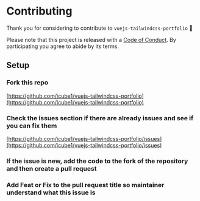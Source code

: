# Contributing

Thank you for considering to contribute to `vuejs-tailwindcss-portfolio` 💖

Please note that this project is released with a [Code of Conduct](https://github.com/icube1/vuejs-tailwindcss-portfolio/blob/main/CODE_OF_CONDUCT.md). By participating you agree to abide by its terms.

## Setup

### Fork this repo

[https://github.com/icube1/vuejs-tailwindcss-portfolio](https://github.com/icube1/vuejs-tailwindcss-portfolio)

### Check the issues section if there are already issues and see if you can fix them


[https://github.com/icube1/vuejs-tailwindcss-portfolio/issues](https://github.com/icube1/vuejs-tailwindcss-portfolio/issues)

### If the issue is new, add the code to the fork of the repository and then create a pull request

### Add Feat or Fix to the pull request title so maintainer understand what this issue is

